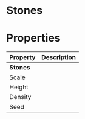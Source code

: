 # Stones


# Properties


| Property | Description| 
| -------- | -----------|
| **Stones** |  |
| Scale |  |
| Height |  |
| Density |  |
| Seed |  |





